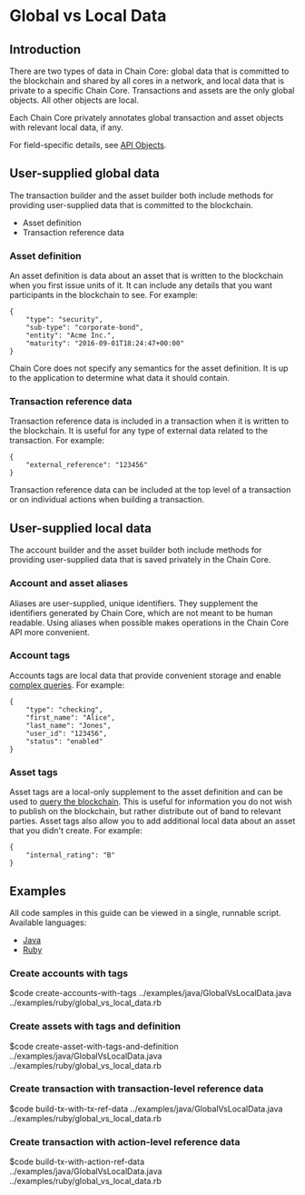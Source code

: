 # Global vs Local Data

## Introduction

There are two types of data in Chain Core: global data that is committed to the blockchain and shared by all cores in a network, and local data that is private to a specific Chain Core. Transactions and assets are the only global objects. All other objects are local.

Each Chain Core privately annotates global transaction and asset objects with relevant local data, if any.

For field-specific details, see [API Objects](../reference/api-objects.md).

## User-supplied global data

The transaction builder and the asset builder both include methods for providing user-supplied data that is committed to the blockchain.

* Asset definition
* Transaction reference data

### Asset definition

An asset definition is data about an asset that is written to the blockchain when you first issue units of it. It can include any details that you want participants in the blockchain to see. For example:

```
{
    "type": "security",
    "sub-type": "corporate-bond",
    "entity": "Acme Inc.",
    "maturity": "2016-09-01T18:24:47+00:00"
}
```

Chain Core does not specify any semantics for the asset definition. It is up to the application to determine what data it should contain.

### Transaction reference data

Transaction reference data is included in a transaction when it is written to the blockchain. It is useful for any type of external data related to the transaction. For example:

```
{
    "external_reference": "123456"
}
```

Transaction reference data can be included at the top level of a transaction or on individual actions when building a transaction.

## User-supplied local data

The account builder and the asset builder both include methods for providing user-supplied data that is saved privately in the Chain Core.

### Account and asset aliases

Aliases are user-supplied, unique identifiers. They supplement the identifiers generated by Chain Core, which are not meant to be human readable. Using aliases when possible makes operations in the Chain Core API more convenient.

### Account tags

Accounts tags are local data that provide convenient storage and enable [complex queries](../build-applications/queries.md). For example:

```
{
    "type": "checking",
    "first_name": "Alice",
    "last_name": "Jones",
    "user_id": "123456",
    "status": "enabled"
}
```

### Asset tags

Asset tags are a local-only supplement to the asset definition and can be used to [query the blockchain](../build-applications/queries.md). This is useful for information you do not wish to publish on the blockchain, but rather distribute out of band to relevant parties. Asset tags also allow you to add additional local data about an asset that you didn't create. For example:

```
{
    "internal_rating": "B"
}
```

## Examples

All code samples in this guide can be viewed in a single, runnable script. Available languages:

- [Java](../examples/java/GlobalVsLocalData.java)
- [Ruby](../examples/ruby/global_vs_local_data.rb)

### Create accounts with tags

$code create-accounts-with-tags ../examples/java/GlobalVsLocalData.java ../examples/ruby/global_vs_local_data.rb

### Create assets with tags and definition

$code create-asset-with-tags-and-definition ../examples/java/GlobalVsLocalData.java ../examples/ruby/global_vs_local_data.rb

### Create transaction with transaction-level reference data

$code build-tx-with-tx-ref-data ../examples/java/GlobalVsLocalData.java ../examples/ruby/global_vs_local_data.rb

### Create transaction with action-level reference data

$code build-tx-with-action-ref-data ../examples/java/GlobalVsLocalData.java ../examples/ruby/global_vs_local_data.rb
